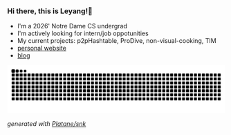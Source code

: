 ### Hi there, this is Leyang!👋
- I'm a 2026' Notre Dame CS undergrad
- I'm actively looking for intern/job oppotunities
- My current projects: p2pHashtable, ProDive, non-visual-cooking, TIM
- [personal website](https://leoreoreo.github.io/)
- [blog](https://github.com/Leoreoreo/myBlog)


<!--
**Leoreoreo/Leoreoreo** is a ✨ _special_ ✨ repository because its `README.md` (this file) appears on your GitHub profile.

Here are some ideas to get you started:
  
- 🔭 I’m currently working on ...
- 🌱 I’m currently learning ...
- 👯 I’m looking to collaborate on ...
- 🤔 I’m looking for help with ...
- 💬 Ask me about ...
- 📫 How to reach me: ...
- 😄 Pronouns: ...
- ⚡ Fun fact: ...
-->

<picture>
  <source media="(prefers-color-scheme: dark)" srcset="https://raw.githubusercontent.com/Leoreoreo/Leoreoreo/output/github-contribution-grid-snake-dark.svg">
  <source media="(prefers-color-scheme: light)" srcset="https://raw.githubusercontent.com/Leoreoreo/Leoreoreo/output/github-contribution-grid-snake.svg">
  <img alt="github contribution grid snake animation" src="https://raw.githubusercontent.com/Leoreoreo/Leoreoreo/output/github-contribution-grid-snake.svg">
</picture>

_generated with [Platane/snk](https://github.com/Platane/snk)_
